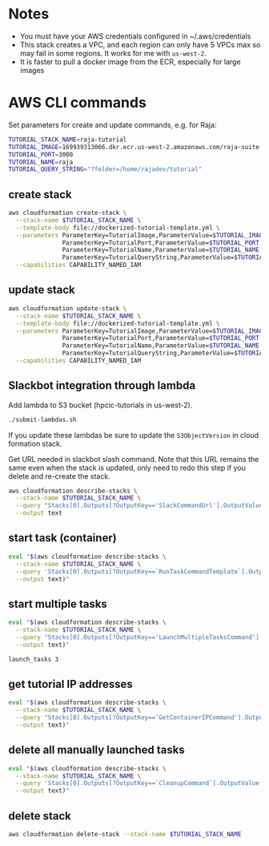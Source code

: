 # Notes
- You must have your AWS credentials configured in ~/.aws/credentials
- This stack creates a VPC, and each region can only have 5 VPCs max so may fail in some regions. It works for me with `us-west-2`.
- It is faster to pull a docker image from the ECR, especially for large images

# AWS CLI commands
Set parameters for create and update commands, e.g. for Raja:
``` bash
TUTORIAL_STACK_NAME=raja-tutorial
TUTORIAL_IMAGE=169939313066.dkr.ecr.us-west-2.amazonaws.com/raja-suite-tutorial:latest
TUTORIAL_PORT=3000
TUTORIAL_NAME=raja
TUTORIAL_QUERY_STRING="?folder=/home/rajadev/tutorial"
```

## create stack
``` bash
aws cloudformation create-stack \
  --stack-name $TUTORIAL_STACK_NAME \
  --template-body file://dockerized-tutorial-template.yml \
  --parameters ParameterKey=TutorialImage,ParameterValue=$TUTORIAL_IMAGE \
               ParameterKey=TutorialPort,ParameterValue=$TUTORIAL_PORT \
               ParameterKey=TutorialName,ParameterValue=$TUTORIAL_NAME \
               ParameterKey=TutorialQueryString,ParameterValue=$TUTORIAL_QUERY_STRING \
  --capabilities CAPABILITY_NAMED_IAM
```

## update stack
``` bash
aws cloudformation update-stack \
  --stack-name $TUTORIAL_STACK_NAME \
  --template-body file://dockerized-tutorial-template.yml \
  --parameters ParameterKey=TutorialImage,ParameterValue=$TUTORIAL_IMAGE \
               ParameterKey=TutorialPort,ParameterValue=$TUTORIAL_PORT \
               ParameterKey=TutorialName,ParameterValue=$TUTORIAL_NAME \
               ParameterKey=TutorialQueryString,ParameterValue=$TUTORIAL_QUERY_STRING \
  --capabilities CAPABILITY_NAMED_IAM
```

## Slackbot integration through lambda
Add lambda to S3 bucket (hpcic-tutorials in us-west-2).
``` bash
./submit-lambdas.sh
```
If you update these lambdas be sure to update the `S3ObjectVersion` in cloud formation stack.

Get URL needed in slackbot slash command.
Note that this URL remains the same even when the stack is updated, only need to redo this step if you delete and re-create the stack.
``` bash
aws cloudformation describe-stacks \
  --stack-name $TUTORIAL_STACK_NAME \
  --query "Stacks[0].Outputs[?OutputKey=='SlackCommandUrl'].OutputValue" \
  --output text
```

## start task (container)
``` bash
eval "$(aws cloudformation describe-stacks \
  --stack-name $TUTORIAL_STACK_NAME \
  --query 'Stacks[0].Outputs[?OutputKey==`RunTaskCommandTemplate`].OutputValue' \
  --output text)"
```

## start multiple tasks
``` bash
eval "$(aws cloudformation describe-stacks \
  --stack-name $TUTORIAL_STACK_NAME \
  --query "Stacks[0].Outputs[?OutputKey=='LaunchMultipleTasksCommand'].OutputValue" \
  --output text)"

launch_tasks 3
```

## get tutorial IP addresses
``` bash
eval "$(aws cloudformation describe-stacks \
  --stack-name $TUTORIAL_STACK_NAME \
  --query "Stacks[0].Outputs[?OutputKey=='GetContainerIPCommand'].OutputValue" \
  --output text)"
```

## delete all manually launched tasks
``` bash
eval "$(aws cloudformation describe-stacks \
  --stack-name $TUTORIAL_STACK_NAME \
  --query 'Stacks[0].Outputs[?OutputKey==`CleanupCommand`].OutputValue' \
  --output text)"
```

## delete stack
``` bash
aws cloudformation delete-stack --stack-name $TUTORIAL_STACK_NAME
```
